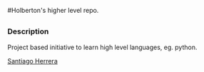 
#Holberton's higher level repo.

##

### Description

Project based initiative to learn high level languages, eg. python.

[Santiago Herrera](https://twitter.com/santiherrerago)
